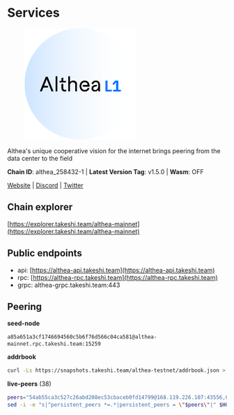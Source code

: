 # Services

<figure><img src="https://github.com/takeshi-val/Logo/raw/main/althea.png" alt=""><figcaption></figcaption></figure>

Althea's unique cooperative vision for the internet  brings peering from the data center to the field

**Chain ID**: althea_258432-1 | **Latest Version Tag**: v1.5.0 | **Wasm**: OFF

[Website](https://www.althea.net) | [Discord](https://discord.gg/ZTKWfpDs) | [Twitter](https://twitter.com/altheanetwork)



## Chain explorer
[https://explorer.takeshi.team/althea-mainnet](https://explorer.takeshi.team/althea-mainnet)

## Public endpoints

* api: [https://althea-api.takeshi.team](https://althea-api.takeshi.team)
* rpc: [https://althea-rpc.takeshi.team](https://althea-rpc.takeshi.team)
* grpc: althea-grpc.takeshi.team:443

## Peering

**seed-node**

```text
a85a651a3cf1746694560c5b6f76d566c04ca581@althea-mainnet.rpc.takeshi.team:15259
```

**addrbook**
```bash
curl -Ls https://snapshots.takeshi.team/althea-testnet/addrbook.json > $HOME/.althea/config/addrbook.json
```

**live-peers** (38)
```bash
peers="54ab55ca3c527c26abd208ec53cbaceb0fd14799@168.119.226.107:43556,0168344b6baa76490b0ce4f7260f7211d115bfcd@167.235.180.105:26656,4d9c73a9e541453b56add8fadf0839fd1442d979@15.235.115.155:17200,a0eca501485cc74e0568973ef502d05023f6500d@158.247.226.255:17200,ab9a9e6ea747839652dfe4480e66a5eb78a385e8@51.81.167.60:17200,46ad21a616527181ea3d992339268a5a25c771fa@95.216.38.96:14656"
sed -i -e "s|^persistent_peers *=.*|persistent_peers = \"$peers\"|" $HOME/.althea/config/config.toml
```
